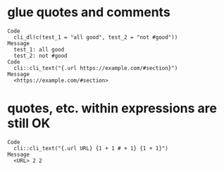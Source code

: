 # glue quotes and comments

    Code
      cli_dl(c(test_1 = "all good", test_2 = "not #good"))
    Message
      test_1: all good
      test_2: not #good
    Code
      cli::cli_text("{.url https://example.com/#section}")
    Message
      <https://example.com/#section>

# quotes, etc. within expressions are still OK

    Code
      cli::cli_text("{.url URL} {1 + 1 # + 1} {1 + 1}")
    Message
      <URL> 2 2

